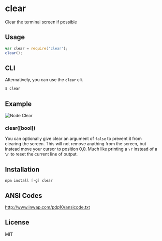 clear
=====

Clear the terminal screen if possible

Usage
-----

``` js
var clear = require('clear');
clear();
```

CLI
-----

Alternatively, you can use the `clear` cli.

``` bash
$ clear
```

Example
-------

![Node Clear](http://daveeddy.com/static/media/github/node-clear.gif)

### clear([bool])

You can optionally give clear an argument of `false` to prevent it from clearing the screen.
This will not remove anything from the screen, but instead move your cursor to
position 0,0.  Much like printing a `\r` instead of a `\n` to reset the current
line of output.

Installation
------------

    npm install [-g] clear

ANSI Codes
----------

http://www.inwap.com/pdp10/ansicode.txt

License
-------

MIT
